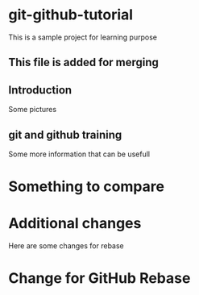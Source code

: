 # git-github-tutorial
This is a sample project for learning purpose


## This file is added for merging

## Introduction
Some pictures

## git and github training
Some more information that can be usefull

# Something to compare


# Additional changes
Here are some changes for rebase

# Change for GitHub Rebase